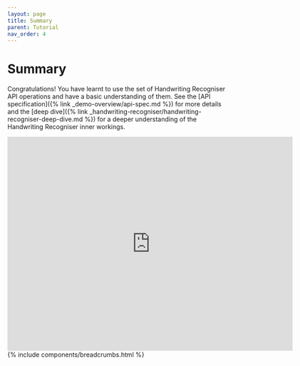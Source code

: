 ```yaml
---
layout: page
title: Summary
parent: Tutorial
nav_order: 4
---
```


# Summary

Congratulations! You have learnt to use the set of Handwriting Recogniser API operations and have a basic understanding 
of them. See the [API specification]({% link _demo-overview/api-spec.md %}) for more details and the
[deep dive]({% link _handwriting-recogniser/handwriting-recogniser-deep-dive.md %}) for a deeper understanding of the 
Handwriting Recogniser inner workings.

<iframe src="https://docs.google.com/forms/d/e/1FAIpQLScwwQlJirgEZSezE64NLQB27N4hE5kFYFAJ3Sgq4biyKkxYlw/viewform?embedded=true" width="640" height="480" frameborder="0" marginheight="0" marginwidth="0">Loading…</iframe>

<br />
{% include components/breadcrumbs.html %}